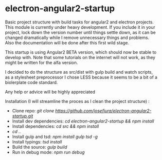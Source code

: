 # electron-angular2-startup
Basic project structure with build tasks for angular2 and electron projects. This module is currently under heavy development. If you include it in your project, lock down the version number until things settle down, as it can be changed dramatically while I remove unnecessary things and problems. Also the documentation will be done after this first wild stage.

This startup is using Angular2 BETA version, which should now be stable to develop with. Note that some tutorials on the internet will not work, as they might be written for the alfa version.

I decided to do the structure as src/dist with gulp build and watch scripts, as a stylesheet preprocessor I chose LESS because it seems to be a bit of a biolerplate code standard.

Any help or advice will be highly appreciated

Installation (I will streamline the proces as I clean the project structure) :

* Clone repo: *git clone https://github.com/josefjura/electron-angular2-startup.git*
* Install dev dependencies: *cd electron-angular2-startup && npm install*
* Install dependencies: *cd src && npm install*
* *cd ..*
* Install gulp and tsd: *npm install gulp tsd -g*
* Install typings: *tsd install*
* Build the source: *gulp build*
* Run in debug mode: *npm run debug*


